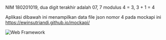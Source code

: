 NIM 180201019, dua digit terakhir adalah 07, 7 modulus 4 = 3, 3 + 1 = 4

Aplikasi dibawah ini menampilkan data file json nomor 4 pada mockapi ini https://ewinsutriandi.github.io/mockapi/


![Web Framework](https://user-images.githubusercontent.com/44797767/147260092-50ac0f34-3f4a-41d3-b703-0877a0451c93.gif)
